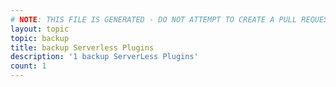 ```yaml
---
# NOTE: THIS FILE IS GENERATED - DO NOT ATTEMPT TO CREATE A PULL REQUEST TO UPDATE THE DATA. 
layout: topic
topic: backup
title: backup Serverless Plugins
description: '1 backup ServerLess Plugins'
count: 1
---
```


